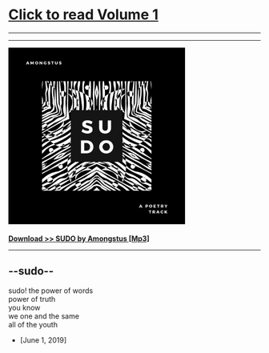 <head>
  <meta name="author" content="Ninte Dangana">
  <meta name="description" 
      content="A delectable presentation of thought, meandering dreams, and surreal imagination. The artistry of Amongstus, presented by Poetrique">
</head>

# [Click to read Volume 1](./volume-1/)
- - -
- - -

<img src="./music/SUDO_Track.png" 
    alt="SUDO by Amongstus [Track Cover]" 
    title="SUDO by Amongstus: A Poetry Track" 
    width="70%" height="auto"/>  
<br />
<a href="./music/Amongstus_SUDO.mp3" download="Amongstus_SUDO"><b>Download >> SUDO by Amongstus [Mp3]</b></a>

- - - 

## --sudo--

sudo! the power of words  
power of truth  
you know  
we one and the same  
all of the youth  

* [June 1, 2019] 


